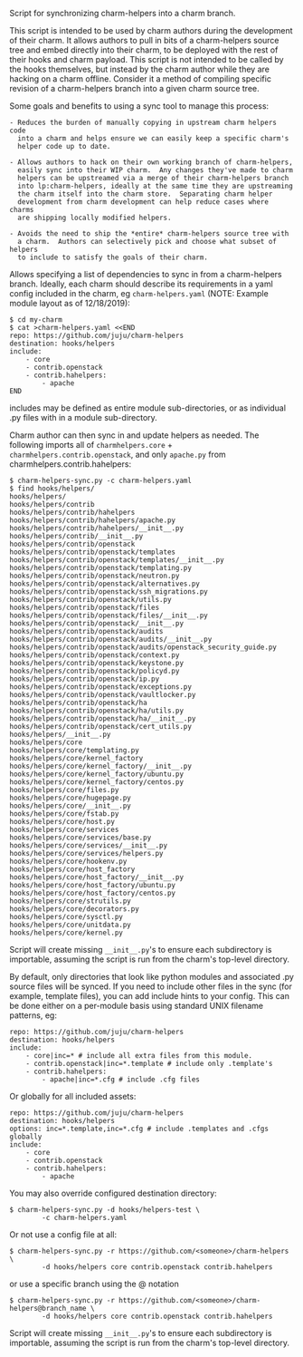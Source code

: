 Script for synchronizing charm-helpers into a charm branch.

This script is intended to be used by charm authors during the development
of their charm.  It allows authors to pull in bits of a charm-helpers source
tree and embed directly into their charm, to be deployed with the rest of
their hooks and charm payload.  This script is not intended to be called
by the hooks themselves, but instead by the charm author while they are
hacking on a charm offline.  Consider it a method of compiling specific
revision of a charm-helpers branch into a given charm source tree.

Some goals and benefits to using a sync tool to manage this process:

    - Reduces the burden of manually copying in upstream charm helpers code
      into a charm and helps ensure we can easily keep a specific charm's
      helper code up to date.

    - Allows authors to hack on their own working branch of charm-helpers,
      easily sync into their WIP charm.  Any changes they've made to charm
      helpers can be upstreamed via a merge of their charm-helpers branch
      into lp:charm-helpers, ideally at the same time they are upstreaming
      the charm itself into the charm store.  Separating charm helper
      development from charm development can help reduce cases where charms
      are shipping locally modified helpers.

    - Avoids the need to ship the *entire* charm-helpers source tree with
      a charm.  Authors can selectively pick and choose what subset of helpers
      to include to satisfy the goals of their charm.

Allows specifying a list of dependencies to sync in from a charm-helpers
branch.  Ideally, each charm should describe its requirements in a yaml
config included in the charm, eg `charm-helpers.yaml` (NOTE: Example module
layout as of 12/18/2019):

    $ cd my-charm
    $ cat >charm-helpers.yaml <<END
    repo: https://github.com/juju/charm-helpers
    destination: hooks/helpers
    include:
        - core
        - contrib.openstack
        - contrib.hahelpers:
            - apache
    END

includes may be defined as entire module sub-directories, or as individual
.py files with in a module sub-directory.

Charm author can then sync in and update helpers as needed.  The following
imports all of `charmhelpers.core` + `charmhelpers.contrib.openstack`, and only
`apache.py` from charmhelpers.contrib.hahelpers:

    $ charm-helpers-sync.py -c charm-helpers.yaml
    $ find hooks/helpers/
    hooks/helpers/
    hooks/helpers/contrib
    hooks/helpers/contrib/hahelpers
    hooks/helpers/contrib/hahelpers/apache.py
    hooks/helpers/contrib/hahelpers/__init__.py
    hooks/helpers/contrib/__init__.py
    hooks/helpers/contrib/openstack
    hooks/helpers/contrib/openstack/templates
    hooks/helpers/contrib/openstack/templates/__init__.py
    hooks/helpers/contrib/openstack/templating.py
    hooks/helpers/contrib/openstack/neutron.py
    hooks/helpers/contrib/openstack/alternatives.py
    hooks/helpers/contrib/openstack/ssh_migrations.py
    hooks/helpers/contrib/openstack/utils.py
    hooks/helpers/contrib/openstack/files
    hooks/helpers/contrib/openstack/files/__init__.py
    hooks/helpers/contrib/openstack/__init__.py
    hooks/helpers/contrib/openstack/audits
    hooks/helpers/contrib/openstack/audits/__init__.py
    hooks/helpers/contrib/openstack/audits/openstack_security_guide.py
    hooks/helpers/contrib/openstack/context.py
    hooks/helpers/contrib/openstack/keystone.py
    hooks/helpers/contrib/openstack/policyd.py
    hooks/helpers/contrib/openstack/ip.py
    hooks/helpers/contrib/openstack/exceptions.py
    hooks/helpers/contrib/openstack/vaultlocker.py
    hooks/helpers/contrib/openstack/ha
    hooks/helpers/contrib/openstack/ha/utils.py
    hooks/helpers/contrib/openstack/ha/__init__.py
    hooks/helpers/contrib/openstack/cert_utils.py
    hooks/helpers/__init__.py
    hooks/helpers/core
    hooks/helpers/core/templating.py
    hooks/helpers/core/kernel_factory
    hooks/helpers/core/kernel_factory/__init__.py
    hooks/helpers/core/kernel_factory/ubuntu.py
    hooks/helpers/core/kernel_factory/centos.py
    hooks/helpers/core/files.py
    hooks/helpers/core/hugepage.py
    hooks/helpers/core/__init__.py
    hooks/helpers/core/fstab.py
    hooks/helpers/core/host.py
    hooks/helpers/core/services
    hooks/helpers/core/services/base.py
    hooks/helpers/core/services/__init__.py
    hooks/helpers/core/services/helpers.py
    hooks/helpers/core/hookenv.py
    hooks/helpers/core/host_factory
    hooks/helpers/core/host_factory/__init__.py
    hooks/helpers/core/host_factory/ubuntu.py
    hooks/helpers/core/host_factory/centos.py
    hooks/helpers/core/strutils.py
    hooks/helpers/core/decorators.py
    hooks/helpers/core/sysctl.py
    hooks/helpers/core/unitdata.py
    hooks/helpers/core/kernel.py


Script will create missing `__init__.py`'s to ensure each subdirectory is
importable, assuming the script is run from the charm's top-level directory.

By default, only directories that look like python modules and associated
.py source files will be synced.  If you need to include other files in
the sync (for example, template files), you can add include hints to
your config.  This can be done either on a per-module basis using standard
UNIX filename patterns, eg:

    repo: https://github.com/juju/charm-helpers
    destination: hooks/helpers
    include:
        - core|inc=* # include all extra files from this module.
        - contrib.openstack|inc=*.template # include only .template's
        - contrib.hahelpers:
            - apache|inc=*.cfg # include .cfg files

Or globally for all included assets:

    repo: https://github.com/juju/charm-helpers
    destination: hooks/helpers
    options: inc=*.template,inc=*.cfg # include .templates and .cfgs globally
    include:
        - core
        - contrib.openstack
        - contrib.hahelpers:
            - apache

You may also override configured destination directory:

    $ charm-helpers-sync.py -d hooks/helpers-test \
            -c charm-helpers.yaml

Or not use a config file at all:

    $ charm-helpers-sync.py -r https://github.com/<someone>/charm-helpers \
            -d hooks/helpers core contrib.openstack contrib.hahelpers

or use a specific branch using the @ notation

    $ charm-helpers-sync.py -r https://github.com/<someone>/charm-helpers@branch_name \
            -d hooks/helpers core contrib.openstack contrib.hahelpers

Script will create missing `__init__.py`'s to ensure each subdirectory is
importable, assuming the script is run from the charm's top-level directory.
